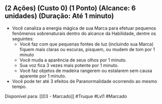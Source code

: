 ##  (2 Ações) (Custo 0) (1 Ponto) (Alcance: 6 unidades) (Duração: Até 1 minuto)

 - Você canaliza a energia mágica de sua Marca para efetuar pequenos fenômenos sobrenaturais dentro do alcance da Habilidade, dentre os seguintes:
    - Você faz com que pequenas fontes de luz (incluindo sua Marca) fiquem mais claras ou escuras, pisquem, ou mudem de tom por 1 minuto
    - Você muda a aparência de seus olhos por 1 minuto.
    - Sua voz fica 3 vezes mais potente por 1 minuto.
    - Você faz objetos de madeira rangerem ou estalarem sem causa aparente por 1 minuto.
- Você pode ter até 3 efeitos de Paranormalidade ocorrendo ao mesmo tempo.
  

Disponível para: [[03 - Marcado]]
#Truque #Lvl1 #Marcado 